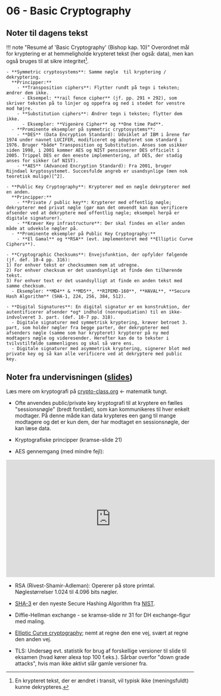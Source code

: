 # 06 - Basic Cryptography

## Noter til dagens tekst

!!! note "Resumé af 'Basic Cryptography' (Bishop kap. 10)"
    Overordnet mål for kryptering er at hemmeligholde krypteret tekst (her også: data), men kan også bruges til at sikre integritet[^1].

    - **Symmetric cryptosystems**: Samme nøgle  til kryptering / dekryptering.   
      **Principper:**
        - **Transposition ciphers**: Flytter rundt på tegn i teksten; ændrer dem ikke.  
          - Eksempel: **rail fence cipher** (jf. pp. 291 + 292), som skriver teksten på to linjer og oppefra og ned i stedet for venstre mod højre.  
        - **Substitution ciphers**: Ændrer tegn i teksten; flytter dem ikke.   
          - Eksempler: **Vigenère Cipher** og **One time Pad**.
      - **Prominente eksempler på symmetric cryptosystems**:
        - **DES** (Data Encryption Standard): Udviklet af IBM i årene før 1974 under navnet LUCIFER, modificeret og adopteret som standard i 1976. Bruger *både* Transposition og Substitution. Anses som usikker siden 1998, i 2001 kommer AES og NIST pensionerer DES officielt i 2005. Trippel DES er den eneste implementering, af DES, der stadig anses for sikker (af NIST).
        - **AES** (Advanced Encryption Standard): Fra 2001, bruger Rijndael kryptosystemet. Succesfulde angreb er usandsynlige (men nok teoretisk mulige)[^2].

    - **Public Key Cryptography**: Krypterer med en nøgle dekrypterer med en anden.   
      **Principper:**   
        - **Private / public key**: Krypterer med offentlig nøgle; dekrypterer med privat nøgle (gør man det omvendt kan man verificere afsender ved at dekryptere med offentlig nøgle; eksempel herpå er digitale signaturer).   
        - **Kræver Key infrastructure**: Der skal findes en eller anden måde at udveksle nøgler på.
      - **Prominente eksempler på Public Key Cryptography:**
        - **El Gamal** og **RSA** (evt. implementeret med **Elliptic Curve Ciphers**).

    - **Cryptographic Checksums**: Envejsfunktion, der opfylder følgende (jf. def. 10-4 pp. 316):   
    1) For enhver tekst er checksummen nem at udregne.   
    2) For enhver checksum er det usandsynligt at finde den tilhørende tekst.   
    3) For enhver text er det usandsylligt at finde en anden tekst med samme checksum.      
      - Eksempler: **MD4** & **MD5**, **RIPEMD-160**, **HAVAL**, **Secure Hash Algorithm** (SHA-1, 224, 256, 384, 512).

    - **Digital Signatures**: En digital signatur er en konstruktion, der autentificerer afsender *og* indhold (nonrepudiation) til en ikke-indvolveret 3. part. (def. 10-7 pp. 318).
      - Digitale signaturer med symmetrisk kryptering, kræver betroet 3. part, som holder nøgler fra begge parter, der dekrypterer med afsenders nøgle (samme som har krypteret) krypterer på ny med modtagers nøgle og videresender. Herefter kan de to tekster i tvilvstilfælde sammenlignes og skal så være ens.
      - Digitale signaturer med asymmetrisk kryptering, signerer blot med private key og så kan alle verificere ved at dekryptere med public key.


## Noter fra undervisningen ([slides](https://github.com/kramse/security-courses/blob/master/courses/system-and-software/system-security/7-basic-cryptography.pdf))

Læs mere om kryptografi på [crypto-class.org](https://www.coursera.org/learn/crypto) <- matematik tungt.

- Ofte anvendes public/private key kryptografi til at kryptere en fælles "sessionsnøgle" (bredt forstået), som kan kommunikeres til hver enkelt modtager. På denne måde kan data krypteres een gang til mange modtagere og det er kun dem, der har modtaget en sessionsnøgle, der kan læse data.

- Kryptografiske principper (kramse-slide 21)


- AES gennemgang (med mindre fejl):

<center><iframe width="560" height="315" src="https://www.youtube.com/embed/mlzxpkdXP58" frameborder="0" allow="accelerometer; autoplay; encrypted-media; gyroscope; picture-in-picture" allowfullscreen></iframe></center>

- RSA (Rivest-Shamir-Adleman): Opererer på store primtal. Nøglestørrelser 1.024 til 4.096 bits nøgler.

- [SHA-3](https://en.wikipedia.org/wiki/SHA-3) er den nyeste Secure Hashing Algorithm fra [NIST](https://en.wikipedia.org/wiki/National_Institute_of_Standards_and_Technology).

- Diffie-Hellman exchange - se kramse-slide nr 31 for DH exchange-figur med maling.

- [Elliptic Curve cryptography](https://en.wikipedia.org/wiki/Elliptic-curve_cryptography); nemt at regne den ene vej, svært at regne den anden vej.

- TLS: Undersøg evt. statistik for brug af forskellige versioner til slide til eksamen (hvad kører alexa top 100 f.eks.). Sårbar overfor "down grade attacks", hvis man ikke aktivt slår gamle versioner fra.

[^1]: En krypteret tekst, der er ændret i transit, vil typisk ikke (meningsfuldt) kunne dekrypteres.  
[^2]: Bishop pp. 305.
